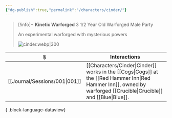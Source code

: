 ```yaml
---
{"dg-publish":true,"permalink":"/characters/cinder/"}
---
```


> [!info]+
> **Kinetic Warforged**
> 3 1/2 Year Old Warforged Male
> Party
> 
> An experimental warforged with mysterious powers
> 
> ![cinder.webp|300](/img/user/z_attachments/cinder.webp)

| §                                | Interactions                                                                                              |
| -------------------------------- | --------------------------------------------------------------------------------------------------------- |
| [[Journal/Sessions/001\|001]] | [[Characters/Cinder\|Cinder]] works in the [[Cogs\|Cogs]] at the [[Red Hammer Inn\|Red Hammer Inn]], owned by warforged [[Crucible\|Crucible]] and [[Blue\|Blue]]. |

{ .block-language-dataview}